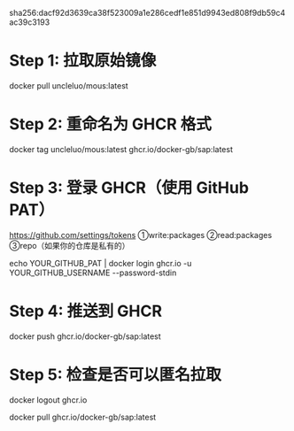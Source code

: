 sha256:dacf92d3639ca38f523009a1e286cedf1e851d9943ed808f9db59c4ac39c3193


# Step 1: 拉取原始镜像
docker pull uncleluo/mous:latest

# Step 2: 重命名为 GHCR 格式
docker tag uncleluo/mous:latest ghcr.io/docker-gb/sap:latest

# Step 3: 登录 GHCR（使用 GitHub PAT）
https://github.com/settings/tokens ①write:packages  ②read:packages  ③repo（如果你的仓库是私有的）

echo YOUR_GITHUB_PAT | docker login ghcr.io -u YOUR_GITHUB_USERNAME --password-stdin

# Step 4: 推送到 GHCR
docker push ghcr.io/docker-gb/sap:latest

# Step 5: 检查是否可以匿名拉取
docker logout ghcr.io<div>
docker pull ghcr.io/docker-gb/sap:latest<div>
